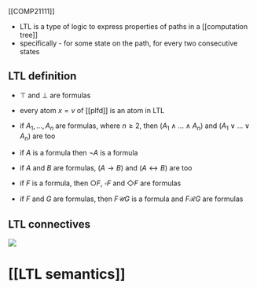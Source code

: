 [[COMP21111]]

- LTL is a type of logic to express properties of paths in a [[computation tree]]
- specifically - for some state on the path, for every two consecutive states

## LTL definition
- $\top$ and $\bot$ are formulas
- every atom $x = v$ of [[plfd]] is an atom in LTL
- if $A_1,...,A_n$ are formulas, where $n \geq 2$, then $(A_1\land ... \land A_n)$ and $(A_1\lor ... \lor A_n)$ are too
- if $A$ is a formula then $\neg A$ is a formula
- if $A$ and $B$ are formulas, $(A\rightarrow B)$ and $(A\leftrightarrow B)$ are too

- if $F$ is a formula, then $\bigcirc F$, $\square F$ and $\Diamond F$  are formulas
- if $F$ and $G$ are formulas, then $F  \mathcal{U}  G$  is a formula and $F\mathcal R G$ are formulas

## LTL connectives
![](https://i.imgur.com/mxE4sXk.png)


# [[LTL semantics]]